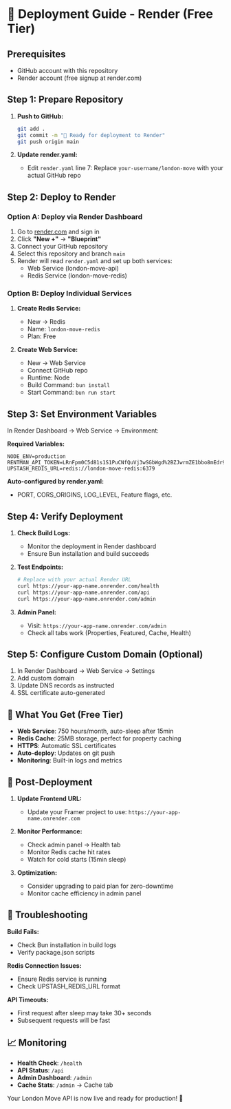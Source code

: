 # 🚀 Deployment Guide - Render (Free Tier)

## Prerequisites
- GitHub account with this repository
- Render account (free signup at render.com)

## Step 1: Prepare Repository

1. **Push to GitHub:**
   ```bash
   git add .
   git commit -m "🚀 Ready for deployment to Render"
   git push origin main
   ```

2. **Update render.yaml:**
   - Edit `render.yaml` line 7: Replace `your-username/london-move` with your actual GitHub repo

## Step 2: Deploy to Render

### Option A: Deploy via Render Dashboard
1. Go to [render.com](https://render.com) and sign in
2. Click **"New +"** → **"Blueprint"**
3. Connect your GitHub repository
4. Select this repository and branch `main`
5. Render will read `render.yaml` and set up both services:
   - Web Service (london-move-api)
   - Redis Service (london-move-redis)

### Option B: Deploy Individual Services
1. **Create Redis Service:**
   - New → Redis
   - Name: `london-move-redis`
   - Plan: Free
   
2. **Create Web Service:**
   - New → Web Service
   - Connect GitHub repo
   - Runtime: Node
   - Build Command: `bun install`
   - Start Command: `bun run start`

## Step 3: Set Environment Variables

In Render Dashboard → Web Service → Environment:

**Required Variables:**
```
NODE_ENV=production
RENTMAN_API_TOKEN=LRnFpm0C5d81s1S1PuCNfQuVj3wSGbWgd%2BZJwrmZE1bbo8mEdr9p4t%2FZ8jMoldu0PosD3sJbNDuHO7OwDn%2FvxPwQv73AEehgp8Hjb0%2FB%2BAPYpQt%2Bcc55bA2Z2ye1VwaqDCZnmcBqpd4%3D
UPSTASH_REDIS_URL=redis://london-move-redis:6379
```

**Auto-configured by render.yaml:**
- PORT, CORS_ORIGINS, LOG_LEVEL, Feature flags, etc.

## Step 4: Verify Deployment

1. **Check Build Logs:**
   - Monitor the deployment in Render dashboard
   - Ensure Bun installation and build succeeds

2. **Test Endpoints:**
   ```bash
   # Replace with your actual Render URL
   curl https://your-app-name.onrender.com/health
   curl https://your-app-name.onrender.com/api
   curl https://your-app-name.onrender.com/admin
   ```

3. **Admin Panel:**
   - Visit: `https://your-app-name.onrender.com/admin`
   - Check all tabs work (Properties, Featured, Cache, Health)

## Step 5: Configure Custom Domain (Optional)

1. In Render Dashboard → Web Service → Settings
2. Add custom domain
3. Update DNS records as instructed
4. SSL certificate auto-generated

## 🎯 What You Get (Free Tier)

- **Web Service**: 750 hours/month, auto-sleep after 15min
- **Redis Cache**: 25MB storage, perfect for property caching
- **HTTPS**: Automatic SSL certificates
- **Auto-deploy**: Updates on git push
- **Monitoring**: Built-in logs and metrics

## 🔧 Post-Deployment

1. **Update Frontend URL:**
   - Update your Framer project to use: `https://your-app-name.onrender.com`
   
2. **Monitor Performance:**
   - Check admin panel → Health tab
   - Monitor Redis cache hit rates
   - Watch for cold starts (15min sleep)

3. **Optimization:**
   - Consider upgrading to paid plan for zero-downtime
   - Monitor cache efficiency in admin panel

## 🚨 Troubleshooting

**Build Fails:**
- Check Bun installation in build logs
- Verify package.json scripts

**Redis Connection Issues:**
- Ensure Redis service is running
- Check UPSTASH_REDIS_URL format

**API Timeouts:**
- First request after sleep may take 30+ seconds
- Subsequent requests will be fast

## 📈 Monitoring

- **Health Check**: `/health`
- **API Status**: `/api`
- **Admin Dashboard**: `/admin`
- **Cache Stats**: `/admin` → Cache tab

Your London Move API is now live and ready for production! 🎉